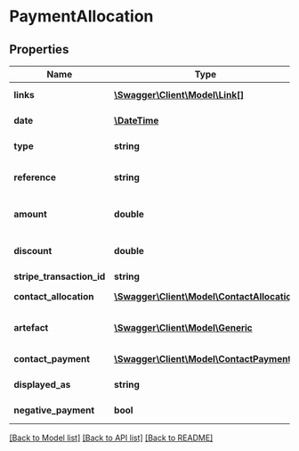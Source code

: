 # PaymentAllocation

## Properties
Name | Type | Description | Notes
------------ | ------------- | ------------- | -------------
**links** | [**\Swagger\Client\Model\Link[]**](Link.md) | Links for the resource | [optional] 
**date** | [**\DateTime**](\DateTime.md) | The date for the payment/allocation | [optional] 
**type** | **string** | The type of the payment/allocation | [optional] 
**reference** | **string** | The reference for the payment/allocation | [optional] 
**amount** | **double** | The allocated amount of the payment/allocation | [optional] 
**discount** | **double** | The discount amount of the payment/allocation | [optional] 
**stripe_transaction_id** | **string** |  | [optional] 
**contact_allocation** | [**\Swagger\Client\Model\ContactAllocation**](ContactAllocation.md) | The related contact allocation | [optional] 
**artefact** | [**\Swagger\Client\Model\Generic**](Generic.md) | The artefact the allocation relates to | [optional] 
**contact_payment** | [**\Swagger\Client\Model\ContactPayment**](ContactPayment.md) | The related contact payment | [optional] 
**displayed_as** | **string** | Display text for the item | [optional] 
**negative_payment** | **bool** | This is a negative payment | [optional] 

[[Back to Model list]](../README.md#documentation-for-models) [[Back to API list]](../README.md#documentation-for-api-endpoints) [[Back to README]](../README.md)



